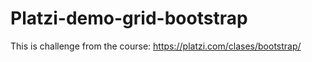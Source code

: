 # Platzi-demo-grid-bootstrap
This is challenge from the course: https://platzi.com/clases/bootstrap/
